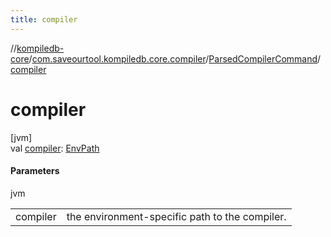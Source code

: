 ```yaml
---
title: compiler
---
```

//[kompiledb-core](../../../index.html)/[com.saveourtool.kompiledb.core.compiler](../index.html)/[ParsedCompilerCommand](index.html)/[compiler](compiler.html)



# compiler



[jvm]\
val [compiler](compiler.html): [EnvPath](../../com.saveourtool.kompiledb.core/-env-path/index.html)



#### Parameters


jvm

| | |
|---|---|
| compiler | the environment-specific path to the compiler. |




